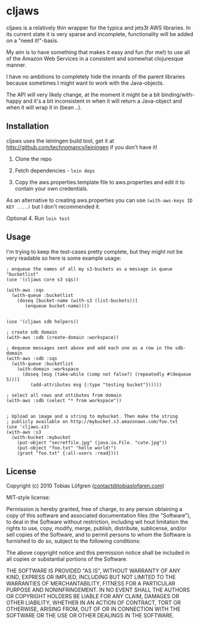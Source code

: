 
# cljaws

cljaws is a relatively thin wrapper for the typica and jets3t AWS
libraries. In its current state it is very sparse and incomplete,
functionality will be added on a "need it!"-basis.

My aim is to have something that makes it easy and fun (for me!) to
use all of the Amazon Web Services in a consistent and somewhat
clojuresque manner.

I have no ambitions to completely hide the innards of the parent
libraries because sometimes I might want to work with the
Java-objects.

The API will very likely change, at the moment it might be a bit
binding/with-happy and it's a bit inconsistent in when it will return
a Java-object and when it will wrap it in (bean ..).



## Installation

cljaws uses the leiningen build tool, get it at
http://github.com/technomancy/leiningen if you don't have it!


1. Clone the repo

2. Fetch dependencies - `lein deps`

3. Copy the aws.properties.template file to aws.properties and
   edit it to contain your own credentials.

As an alternative to creating aws.properties you can use
`(with-aws-keys ID KEY ....)` but I don't recommended it.

Optional 4. Run `lein test`


## Usage 

I'm trying to keep the test-cases pretty complete, but they might not
be very readable so here is some example usage:


    ; enqueue the names of all my s3-buckets as a message in queue "bucketlist"
    (use '(cljaws core s3 sqs))
    
    (with-aws :sqs
      (with-queue :bucketlist
        (doseq [bucket-name (with-s3 (list-buckets))]
    	   (enqueue bucket-name))))
    
    
    (use '(cljaws sdb helpers))
    
    ; create sdb domain
    (with-aws :sdb (create-domain :workspace))
    
    ; dequeue messages sent above and add each one as a row in the sdb-domain
    (with-aws :sdb :sqs
      (with-queue :bucketlist 
    	(with-domain :workspace
    	  (doseq [msg (take-while (comp not false?) (repeatedly #(dequeue 5)))]
    		 (add-attributes msg {:type "testing bucket"})))))
    
    ; select all rows and attibutes from domain
    (with-aws :sdb (select "* from workspace"))
    
    
    ; Upload an image and a string to mybucket. Then make the string
    ; publicly available on http://mybucket.s3.amazonaws.com/foo.txt
    (use 'cljaws.s3)
    (with-aws :s3
      (with-bucket :mybucket 
        (put-object "secretfile.jpg" (java.io.File. "cute.jpg"))
        (put-object "foo.txt" "hello world!")
        (grant "foo.txt" {:all-users :read})))
    
    

## License

 Copyright (c) 2010 Tobias Löfgren (contact@tobiaslofgren.com)

 MIT-style license:

 Permission is hereby granted, free of charge, to any person
 obtaining a copy of this software and associated documentation
 files (the "Software"), to deal in the Software without
 restriction, including wit hout limitation the rights to use,
 copy, modify, merge, publish, distribute, sublicense, and/or sell
 copies of the Software, and to permit persons to whom the
 Software is furnished to do so, subject to the following
 conditions:

 The above copyright notice and this permission notice shall be
 included in all copies or substantial portions of the Software.

 THE SOFTWARE IS PROVIDED "AS IS", WITHOUT WARRANTY OF ANY KIND,
 EXPRESS OR IMPLIED, INCLUDING BUT NOT LIMITED TO THE WARRANTIES
 OF MERCHANTABILITY, FITNESS FOR A PARTICULAR PURPOSE AND
 NONINFRINGEMENT. IN NO EVENT SHALL THE AUTHORS OR COPYRIGHT
 HOLDERS BE LIABLE FOR ANY CLAIM, DAMAGES OR OTHER LIABILITY,
 WHETHER IN AN ACTION OF CONTRACT, TORT OR OTHERWISE, ARISING
 FROM, OUT OF OR IN CONNECTION WITH THE SOFTWARE OR THE USE OR
 OTHER DEALINGS IN THE SOFTWARE.

